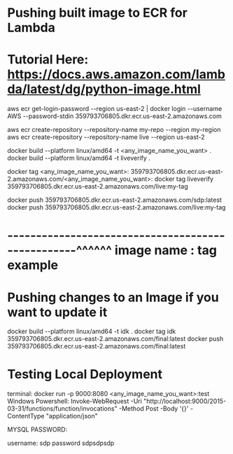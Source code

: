 # Pushing built image to ECR for Lambda
# Tutorial Here: https://docs.aws.amazon.com/lambda/latest/dg/python-image.html 

aws ecr get-login-password --region us-east-2 | docker login --username AWS --password-stdin 359793706805.dkr.ecr.us-east-2.amazonaws.com

aws ecr create-repository --repository-name my-repo --region my-region
aws ecr create-repository --repository-name live --region us-east-2   

docker build --platform linux/amd64 -t <any_image_name_you_want> . 
 docker build --platform linux/amd64 -t liveverify .    

docker tag <any_image_name_you_want>:<tag> 359793706805.dkr.ecr.us-east-2.amazonaws.com/<any_image_name_you_want>:<tag>
docker tag liveverify 359793706805.dkr.ecr.us-east-2.amazonaws.com/live:my-tag    


docker push 359793706805.dkr.ecr.us-east-2.amazonaws.com/sdp:latest
docker push 359793706805.dkr.ecr.us-east-2.amazonaws.com/live:my-tag    
# --------------------------------------------------^^^^^^ image name : tag example

# Pushing changes to an Image if you want to update it 

docker build --platform linux/amd64 -t idk .
docker tag idk 359793706805.dkr.ecr.us-east-2.amazonaws.com/final:latest
docker push 359793706805.dkr.ecr.us-east-2.amazonaws.com/final:latest


# Testing Local Deployment
terminal: docker run -p 9000:8080 <any_image_name_you_want>:test  
Windows Powershell:  Invoke-WebRequest -Uri "http://localhost:9000/2015-03-31/functions/function/invocations" -Method Post -Body '{}' -ContentType "application/json"




MYSQL PASSWORD:

username: sdp
password sdpsdpsdp